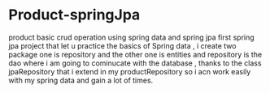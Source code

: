 # Product-springJpa
product basic crud operation using spring data and spring jpa
first spring jpa project that let u practice the basics of Spring data , i create two package one is repository and the other one is entities and repository is the dao 
where i am going to cominucate with the database , thanks to the class jpaRepository that i extend in my productRepository so i acn work easily with my spring data and gain a lot of times.
